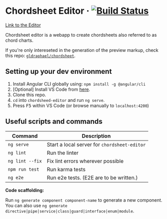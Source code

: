 # Chordsheet Editor &middot; [![Build Status](https://travis-ci.org/gldraphael/chordsheet-editor.svg?branch=master)](https://travis-ci.org/gldraphael/chordsheet-editor)

[Link to the Editor](https://gldraphael.github.io/chordsheet-editor/)

Chordsheet editor is a webapp to create chordsheets also referred to as chord charts.

If you're only intereseted in the generation of the preview markup, check this repo: [`gldraphael/chordsheet`](https://github.com/gldraphael/chordsheet).

## Setting up your dev environment

1. Install Angular CLI globally using: `npm install -g @angular/cli`
1. [Optional] Install VS Code from [here](https://code.visualstudio.com).
1. Clone this repo.
1. `cd` into `chordsheed-editor` and run `ng serve`.
1. Press <kbd>F5</kbd> within VS Code (or browse manually to `localhost:4200`)

## Useful scripts and commands

Command         | Description 
----------------|--------------
`ng serve`      | Start a local server for `chordsheet-editor`
`ng lint`       | Run the linter
`ng lint --fix` | Fix lint errors wherever possible
`npm run test`  | Run karma tests
`ng e2e`        | Run e2e tests. (E2E are to be written.)

**Code scaffolding:**

Run `ng generate component component-name` to generate a new component. You can also use `ng generate directive|pipe|service|class|guard|interface|enum|module`.
